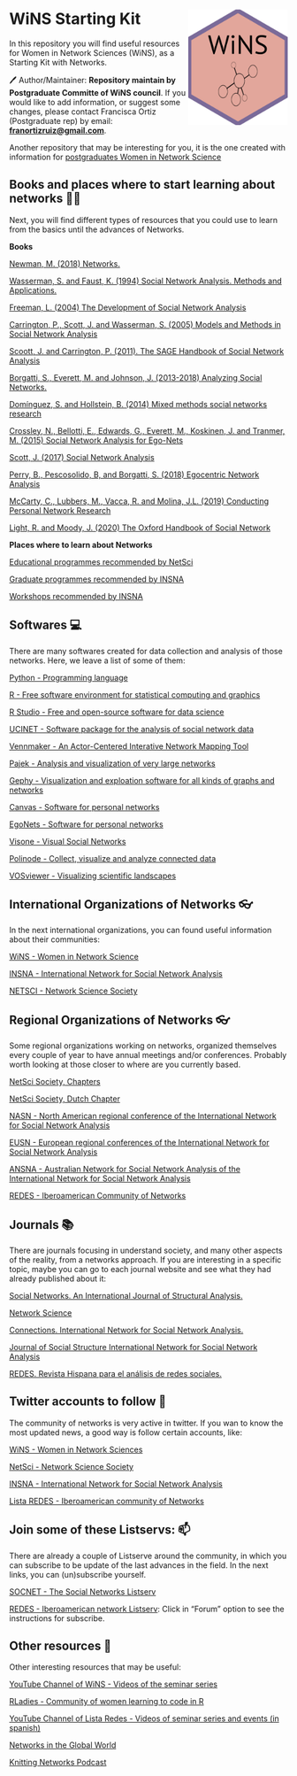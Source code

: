 
<!-- README.md is generated from README.Rmd. Please edit that file -->

# WiNS Starting Kit <img src="imag/sticker.jpg" align="right" width="180px"/>

In this repository you will find useful resources for Women in Network
Sciences (WiNS), as a Starting Kit with Networks.

🖊 Author/Maintainer: **Repository maintain by Postgraduate Committe of
WiNS council**. If you would like to add information, or suggest some
changes, please contact Francisca Ortiz (Postgraduate rep) by email:
**<franortizruiz@gmail.com>**.

Another repository that may be interesting for you, it is the one
created with information for [postgraduates Women in Network
Science](https://github.com/FranciscaOrtizRuiz/wins_postgraduate)

## Books and places where to start learning about networks 🌻📖

Next, you will find different types of resources that you could use to
learn from the basics until the advances of Networks.

**Books**

[Newman, M. (2018)
Networks.](https://global.oup.com/academic/product/networks-9780198805090?cc=us&lang=en&)

[Wasserman, S. and Faust, K. (1994) Social Network Analysis. Methods and
Applications.](https://www.cambridge.org/core/books/social-network-analysis/90030086891EB3491D096034684EFFB8)

[Freeman, L. (2004) The Development of Social Network
Analysis](https://books.google.co.uk/books?id=VcxqQgAACAAJ&dq=social+network+analysis&hl=es&sa=X&ved=2ahUKEwiR4tG3xO_vAhXL_7sIHTvSArIQ6AEwBnoECAEQAg)

[Carrington, P., Scott, J. and Wasserman, S. (2005) Models and Methods
in Social Network
Analysis](https://books.google.co.uk/books?id=4Ty5xP_KcpAC&printsec=frontcover&dq=social+network+analysis&hl=es&sa=X&ved=2ahUKEwiR4tG3xO_vAhXL_7sIHTvSArIQ6AEwAXoECAQQAg#v=onepage&q=social%20network%20analysis&f=false)

[Scoott, J. and Carrington, P. (2011). The SAGE Handbook of Social
Network
Analysis](https://books.google.co.uk/books?id=mWlsKkIuFNgC&printsec=frontcover&dq=social+network+analysis&hl=es&sa=X&ved=2ahUKEwiR4tG3xO_vAhXL_7sIHTvSArIQ6AEwBXoECAYQAg#v=onepage&q=social%20network%20analysis&f=false)

[Borgatti, S., Everett, M. and Johnson, J. (2013-2018) Analyzing Social
Networks.](https://uk.sagepub.com/en-gb/eur/analyzing-social-networks/book255068)

[Domínguez, S. and Hollstein, B. (2014) Mixed methods social networks
research](https://www.cambridge.org/gb/academic/subjects/sociology/research-methods-sociology-and-criminology/egocentric-network-analysis-foundations-methods-and-models?format=PB)

[Crossley, N., Bellotti, E., Edwards, G., Everett, M., Koskinen, J. and
Tranmer, M. (2015) Social Network Analysis for
Ego-Nets](https://books.google.co.uk/books?id=3_eICwAAQBAJ&printsec=frontcover&dq=ego+networks+crossley&hl=es&sa=X&ved=2ahUKEwjl3-6hxu_vAhVThv0HHVgUCPMQ6AEwAHoECAYQAg#v=onepage&q=ego%20networks%20crossley&f=false)

[Scott, J. (2017) Social Network
Analysis](https://books.google.co.uk/books?id=i5EmDgAAQBAJ&printsec=frontcover&dq=social+network+analysis&hl=es&sa=X&ved=2ahUKEwiR4tG3xO_vAhXL_7sIHTvSArIQ6AEwBHoECAUQAg#v=onepage&q=social%20network%20analysis&f=false)

[Perry, B., Pescosolido, B, and Borgatti, S. (2018) Egocentric Network
Analysis](https://www.cambridge.org/gb/academic/subjects/sociology/research-methods-sociology-and-criminology/egocentric-network-analysis-foundations-methods-and-models?format=PB)

[McCarty, C., Lubbers, M., Vacca, R. and Molina, J.L. (2019) Conducting
Personal Network
Research](https://www.guilford.com/books/Conducting-Personal-Network-Research/McCarty-Lubbers-Vacca-Molina/9781462538386)

[Light, R. and Moody, J. (2020) The Oxford Handbook of Social
Network](https://books.google.co.uk/books?id=J-MJEAAAQBAJ&pg=PA172&dq=ego+networks&hl=es&sa=X&ved=2ahUKEwjC2Njyxe_vAhUvgP0HHf1gDd4Q6AEwAHoECAAQAg#v=onepage&q=ego%20networks&f=false)

**Places where to learn about Networks**

[Educational programmes recommended by
NetSci](https://netscisociety.net/education)

[Graduate programmes recommended by
INSNA](https://www.insna.org/graduate-programs)

[Workshops recommended by INSNA](https://www.insna.org/events/)

## Softwares 💻

There are many softwares created for data collection and analysis of
those networks. Here, we leave a list of some of them:

[Python - Programming language](https://www.python.org)

[R - Free software environment for statistical computing and
graphics](https://www.r-project.org)

[R Studio - Free and open-source software for data
science](https://www.rstudio.com)

[UCINET - Software package for the analysis of social network
data](https://sites.google.com/site/ucinetsoftware/home)

[Vennmaker - An Actor-Centered Interative Network Mapping
Tool](https://www.vennmaker.com/?lang=en)

[Pajek - Analysis and visualization of very large
networks](http://mrvar.fdv.uni-lj.si/pajek/)

[Gephy - Visualization and exploation software for all kinds of graphs
and networks](https://gephi.org)

[Canvas - Software for personal networks](https://www.networkcanvas.com)

[EgoNets - Software for personal
networks](https://sourceforge.net/projects/egonet/)

[Visone - Visual Social Networks](https://visone.ethz.ch)

[Polinode - Collect, visualize and analyze connected
data](https://www.polinode.com)

[VOSviewer - Visualizing scientific
landscapes](https://www.vosviewer.com)

## International Organizations of Networks 👓

In the next international organizations, you can found useful
information about their communities:

[WiNS - Women in Network
Science](https://www.networkscienceinstitute.org/wins)

[INSNA - International Network for Social Network
Analysis](https://www.insna.org)

[NETSCI - Network Science Society](https://netscisociety.net/home)

## Regional Organizations of Networks 👓

Some regional organizations working on networks, organized themselves
every couple of year to have annual meetings and/or conferences.
Probably worth looking at those closer to where are you currently based.

[NetSci Society, Chapters](https://netscisociety.net/chapters)

[NetSci Society, Dutch Chapter](http://www.netsci.nl)

[NASN - North American regional conference of the International Network
for Social Network Analysis](https://twitter.com/nasocnet?lang=es)

[EUSN - European regional conferences of the International Network for
Social Network
Analysis](https://www.insna.org/events/-5th-european-conference-on-social-networks-eusn2021)

[ANSNA - Australian Network for Social Network Analysis of the
International Network for Social Network
Analysis](https://www.ansna.org.au/asnac2020-about)

[REDES - Iberoamerican Community of
Networks](http://www.redes-sociales.net)

## Journals 📚

There are journals focusing in understand society, and many other
aspects of the reality, from a networks approach. If you are interesting
in a specific topic, maybe you can go to each journal website and see
what they had already published about it:

[Social Networks. An International Journal of Structural
Analysis.](https://www.journals.elsevier.com/social-networks)

[Network
Science](https://www.cambridge.org/core/journals/network-science)

[Connections. International Network for Social Network
Analysis.](https://www.exeley.com/journal/connections)

[Journal of Social Structure International Network for Social Network
Analysis](https://www.exeley.com/journal/journal_of_social_structure)

[REDES. Revista Hispana para el análisis de redes
sociales.](https://revistes.uab.cat/redes/index)

## Twitter accounts to follow 📩

The community of networks is very active in twitter. If you wan to know
the most updated news, a good way is follow certain accounts, like:

[WiNS - Women in Network Sciences](https://twitter.com/WiNS_Society)

[NetSci - Network Science Society](https://twitter.com/netscisociety)

[INSNA - International Network for Social Network
Analysis](https://twitter.com/SocNetAnalysts)

[Lista REDES - Iberoamerican community of
Networks](https://twitter.com/lista_redes)

## Join some of these Listservs: 📫

There are already a couple of Listserve around the community, in which
you can subscribe to be update of the last advances in the field. In the
next links, you can (un)subscribe yourself.

[SOCNET - The Social Networks Listserv](https://www.insna.org/socnet)

[REDES - Iberoamerican network Listserv](http://www.redes-sociales.net):
Click in “Forum” option to see the instructions for subscribe.

## Other resources 🔭

Other interesting resources that may be useful:

[YouTube Channel of WiNS - Videos of the seminar
series](https://www.youtube.com/channel/UCJppCyVIY5_XsNOSl7mftRQ?view_as=subscriber)

[RLadies - Community of women learning to code in
R](https://rladies.org)

[YouTube Channel of Lista Redes - Videos of seminar series and events
(in
spanish)](https://www.youtube.com/channel/UCofGv2fk2HnVXW45d1K4ujw/playlists)

[Networks in the Global World](http://ngw.spbu.ru)

[Knitting Networks Podcast](https://twitter.com/NetworksPodcast)

